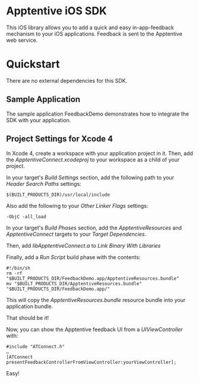 Apptentive iOS SDK
==================

This iOS library allows you to add a quick and easy in-app-feedback mechanism
to your iOS applications. Feedback is sent to the Apptentive web service.

Quickstart
==========

There are no external dependencies for this SDK.

Sample Application
------------------
The sample application FeedbackDemo demonstrates how to integrate the SDK
with your application.

Project Settings for Xcode 4
----------------------------
In Xcode 4, create a workspace with your application project in it. Then,
add the _ApptentiveConnect.xcodeproj_ to your workspace as a child of your
project.

In your target's _Build Settings_ section, add the following path to your 
_Header Search Paths_ settings:

    $(BUILT_PRODUCTS_DIR)/usr/local/include
    
Also add the following to your _Other Linker Flags_ settings:

    -ObjC -all_load

In your target's _Build Phases_ section, add the _ApptentiveResources_ and
_ApptentiveConnect_ targets to your _Target Dependencies_.

Then, add _libApptentiveConnect.a_ to _Link Binary With Libraries_

Finally, add a _Run Script_ build phase with the contents:

    #!/bin/sh
    rm -rf "$BUILT_PRODUCTS_DIR/FeedbackDemo.app/ApptentiveResources.bundle"
    mv "$BUILT_PRODUCTS_DIR/ApptentiveResources.bundle" "$BUILT_PRODUCTS_DIR/FeedbackDemo.app/"

This will copy the _ApptentiveResources.bundle_ resource bundle into your
application bundle.

That should be it!

Now, you can show the Apptentive feedback UI from a _UIViewController_ with:

    #include "ATConnect.h"
    …
    [ATConnect presentFeedbackControllerFromViewController:yourViewController];
    
Easy!
